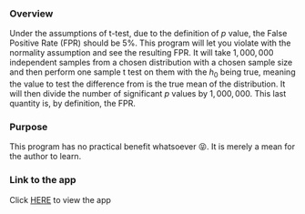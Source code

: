 <h3>Overview</h3>

Under the assumptions of t-test, due to the definition of $p$ value, the False Positive Rate (FPR) should be 5%. This program will let you violate with the normality assumption and see the resulting FPR. It will take $1,000,000$ independent samples from a chosen distribution with a chosen sample size and then perform one sample t test on them with the $h_{0}$ being true, meaning the value to test the difference from is the true mean of the distribution. It will then divide the number of significant $p$ values by $1,000,000$. This last quantity is, by definition, the FPR.  

<h3>Purpose</h3>

This program has no practical benefit whatsoever :stuck_out_tongue_closed_eyes:. It is merely a mean for the author to learn.

<h3>Link to the app</h3>

Click [HERE](https://holaaaaa12345-dumby-main-edudkx.streamlit.app) to view the app


